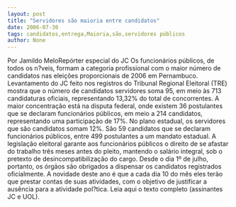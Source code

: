 ```yaml
---
layout: post
title: "Servidores são maioria entre candidatos"
date: 2006-07-30
tags: candidatos,entrega,Maioria,são,servidores públicos
author: None
---
```

Por Jamildo MeloRepórter especial do JC
Os funcionários públicos, de todos os n?veis, formam a categoria profissional com o maior número de candidatos nas eleições proporcionais de 2006 em Pernambuco. Levantamento do JC feito nos registros do Tribunal Regional Eleitoral (TRE) mostra que o número de candidatos servidores soma 95, em meio às 713 candidaturas oficiais, representando 13,32% do total de concorrentes. 
A maior concentração está na disputa federal, onde existem 36 postulantes que se declaram funcionários públicos, em meio a 214 candidatos, representando uma participação de 17%. No plano estadual, os servidores que são candidatos somam 12%. São 59 candidatos que se declaram funcionários públicos, entre 499 postulantes a um mandato estadual.
A legislação eleitoral garante aos funcionários públicos o direito de se afastar do trabalho três meses antes do pleito, mantendo o salário integral, sob o pretexto de desincompatibilização do cargo. 
Desde o dia 1º de julho, portanto, os órgãos são obrigados a dispensar os candidatos registrados oficialmente. A novidade deste ano é que a cada dia 10 do mês eles terão que prestar contas de suas atividades, com o objetivo de justificar a ausência para a atividade pol?tica.
Leia aqui o texto completo (assinantes JC e UOL). 